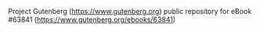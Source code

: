 Project Gutenberg (https://www.gutenberg.org) public repository for
eBook #63841 (https://www.gutenberg.org/ebooks/63841)
